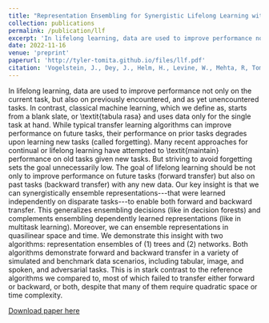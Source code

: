 ```yaml
---
title: "Representation Ensembling for Synergistic Lifelong Learning with Quasilinear Complexity"
collection: publications
permalink: /publication/llf
excerpt: 'In lifelong learning, data are used to improve performance not only on the current task, but also on previously encountered, and as yet unencountered tasks. In contrast, classical machine learning, which we define as, starts from a blank slate, or \textit{tabula rasa} and uses data only for the single task at hand. While typical transfer learning algorithms can improve performance on future tasks, their performance on prior tasks degrades upon learning new tasks (called forgetting). Many recent approaches for continual or lifelong learning have attempted to \textit{maintain} performance on old tasks given new tasks. But striving to avoid forgetting sets the goal unnecessarily low. The goal of lifelong learning should be not only to improve performance on future tasks (forward transfer) but also on past tasks (backward transfer) with any new data. Our key insight is that we can synergistically ensemble representations---that were learned independently on disparate tasks---to enable both forward and backward transfer. This generalizes ensembling decisions (like in decision forests) and complements ensembling dependently learned representations (like in multitask learning). Moreover, we can ensemble representations in quasilinear space and time. We demonstrate this insight with two algorithms: representation ensembles of (1) trees and (2) networks. Both algorithms demonstrate forward and backward transfer in a variety of simulated and benchmark data scenarios, including tabular, image, and spoken, and adversarial tasks. This is in stark contrast to the reference algorithms we compared to, most of which failed to transfer either forward or backward, or both, despite that many of them require quadratic space or time complexity.'
date: 2022-11-16
venue: 'preprint'
paperurl: 'http://tyler-tomita.github.io/files/llf.pdf'
citation: 'Vogelstein, J., Dey, J., Helm, H., Levine, W., Mehta, R, Tomita, T.M., Xu, H. Geisa, A., van de Ven, G., Chang, E., Gao, C., Yang, W., Tower, B., Larson, J., White, C.M., and Priebe, C.E. (2022). &quot;Representation Ensembling for Synergistic Lifelong Learning with Quasilinear Complexity.&quot; <i>Submitted.</i>.'
---
```

In lifelong learning, data are used to improve performance not only on the current task, but also on previously encountered, and as yet unencountered tasks. In contrast, classical machine learning, which we define as, starts from a blank slate, or \textit{tabula rasa} and uses data only for the single task at hand. While typical transfer learning algorithms can improve performance on future tasks, their performance on prior tasks degrades upon learning new tasks (called forgetting). Many recent approaches for continual or lifelong learning have attempted to \textit{maintain} performance on old tasks given new tasks. But striving to avoid forgetting sets the goal unnecessarily low. The goal of lifelong learning should be not only to improve performance on future tasks (forward transfer) but also on past tasks (backward transfer) with any new data. Our key insight is that we can synergistically ensemble representations---that were learned independently on disparate tasks---to enable both forward and backward transfer. This generalizes ensembling decisions (like in decision forests) and complements ensembling dependently learned representations (like in multitask learning). Moreover, we can ensemble representations in quasilinear space and time. We demonstrate this insight with two algorithms: representation ensembles of (1) trees and (2) networks. Both algorithms demonstrate forward and backward transfer in a variety of simulated and benchmark data scenarios, including tabular, image, and spoken, and adversarial tasks. This is in stark contrast to the reference algorithms we compared to, most of which failed to transfer either forward or backward, or both, despite that many of them require quadratic space or time complexity.

[Download paper here](http://tyler-tomita.github.io/files/llf.pdf)

